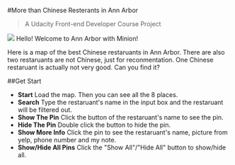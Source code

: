 #More than Chinese Resterants in Ann Arbor

> A Udacity Front-end Developer Course Project

![](http://icons.iconarchive.com/icons/designbolts/despicable-me-2/48/Minion-Hello-icon.png) Hello! Welcome to Ann Arbor with Minion!

Here is a map of the best Chinese restaruants in Ann Arbor. There are also two restaruants are not Chinese, just for reconmentation. One Chinese restaruant is actually not very good. Can you find it?

##Get Start
- **Start** Load the map. Then you can see all the 8 places.
- **Search** Type the restaruant's name in the input box and the restaruant will be filtered out.
- **Show The Pin** Click the button of the restaruant's name to see the pin.
- **Hide The Pin** Double click the button to hide the pin.
- **Show More Info** Click the pin to see the restaruant's name, picture from yelp, phone number and my note.
- **Show/Hide All Pins** Click the "Show All"/"Hide All" button to show/hide all.
